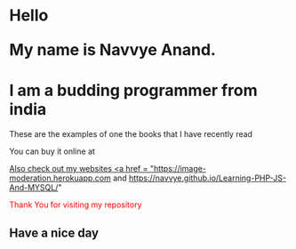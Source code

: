 <h1> Hello 

My name is Navvye Anand. </h1>

<h1> I am a budding programmer from india </h1>
  
  <p>These are the examples of one the books that I have recently read 
  
  You can buy it online at <a href = "https://www.amazon.in/Learning-MySQL-JavaScript-Mysql-Javascript/dp/1491918667">
  
  
  Also check out my websites <a href = "https://image-moderation.herokuapp.com and https://navvye.github.io/Learning-PHP-JS-And-MYSQL/"
  </p>
  
  
  <span style = color:red;> Thank You for visiting my repository </span>
  
 <h2 > Have a nice day </h2> 
  
  
